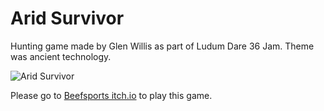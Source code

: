 # Arid Survivor
Hunting game made by Glen Willis as part of Ludum Dare 36 Jam. Theme was ancient technology.

![Arid Survivor](https://img.itch.io/aW1hZ2UvODIzNTQvMzg3NTAyLnBuZw==/250x600/ZhoF6C.png)

Please go to [Beefsports itch.io](https://miserablepawngames.itch.io/arid-survivor) to play this game.
